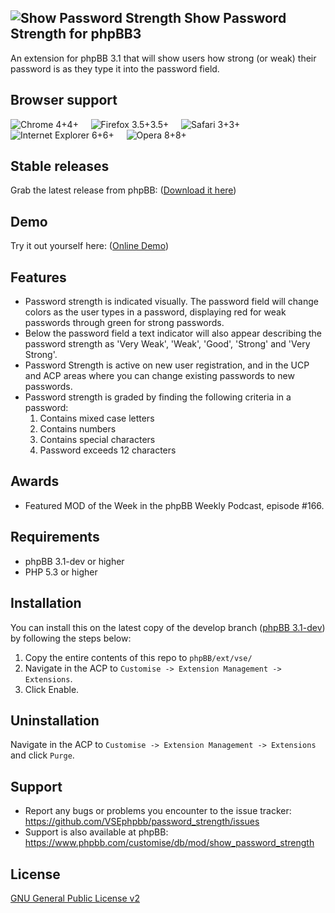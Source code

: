 ![Show Password Strength](http://mattfriedman.me/forum/images/showpass.png "Show Password Strength") Show Password Strength for phpBB3
---------------------------

An extension for phpBB 3.1 that will show users how strong (or weak) their password is as they type it into the password field.

## Browser support
![Chrome 4+](http://mattfriedman.me/software/browsericons/chrome.png "Chrome 4+")4+ &nbsp;&nbsp;&nbsp;
![Firefox 3.5+](http://mattfriedman.me/software/browsericons/firefox.png "Firefox 3.5+")3.5+ &nbsp;&nbsp;&nbsp;
![Safari 3+](http://mattfriedman.me/software/browsericons/safari.png "Safari 3+")3+ &nbsp;&nbsp;&nbsp;
![Internet Explorer 6+](http://mattfriedman.me/software/browsericons/ie.png "Internet Explorer 6+")6+ &nbsp;&nbsp;&nbsp;
![Opera 8+](http://mattfriedman.me/software/browsericons/opera.png "Opera 8+")8+

## Stable releases
Grab the latest release from phpBB: ([Download it here](https://www.phpbb.com/customise/db/mod/show_password_strength/)) 

## Demo
Try it out yourself here: ([Online Demo](http://vsephpbb.github.io/password_strength/)) 

## Features
* Password strength is indicated visually. The password field will change colors as the user types in a password, displaying red for weak passwords through green for strong passwords.
* Below the password field a text indicator will also appear describing the password strength as 'Very Weak', 'Weak', 'Good', 'Strong' and 'Very Strong'.
* Password Strength is active on new user registration, and in the UCP and ACP areas where you can change existing passwords to new passwords.
* Password strength is graded by finding the following criteria in a password:
    1. Contains mixed case letters
    2. Contains numbers
    3. Contains special characters
    4. Password exceeds 12 characters

## Awards
* Featured MOD of the Week in the phpBB Weekly Podcast, episode #166.

## Requirements
* phpBB 3.1-dev or higher
* PHP 5.3 or higher

## Installation
You can install this on the latest copy of the develop branch ([phpBB 3.1-dev](https://github.com/phpbb/phpbb3)) by following the steps below:

1. Copy the entire contents of this repo to `phpBB/ext/vse/`
2. Navigate in the ACP to `Customise -> Extension Management -> Extensions`.
3. Click Enable.

## Uninstallation
Navigate in the ACP to `Customise -> Extension Management -> Extensions` and click `Purge`.

## Support
* Report any bugs or problems you encounter to the issue tracker: https://github.com/VSEphpbb/password_strength/issues
* Support is also available at phpBB: https://www.phpbb.com/customise/db/mod/show_password_strength

## License
[GNU General Public License v2](http://opensource.org/licenses/GPL-2.0)
